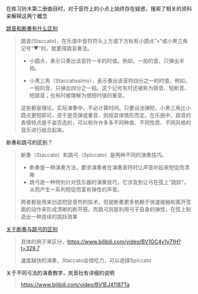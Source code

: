在练习铃木第二册曲目时，对于音符上的小点上始终存在疑惑，搜索了相关的资料来解释这两个概念

[跳音和断奏有什么区别](https://www.zhihu.com/question/400992625)

> 跳音(Staccato)，在乐谱中音符符头上方或下方标有小圆点"•"或小黑三角记号“▼”的，就要用跳音奏法。
>
> - 小圆点，表示只奏出该音符一半的时值。例如，一拍的音、只弹出半拍。
>
> - 小黑三角（Staccatissimo），表示奏出该音符四分之一的时值。例如，一拍的音，只弹出四分之一拍。这个记号有时还被称为顿音、短断音、短跳音；也有时被理解为很短时值的重音。
>
> 这些都是理论。实际演奏中，不必计算时间。只要设法弹短，小黑三角比小圆点更短即可，至于是否弹成重音，则视具体情形而定。在乐曲中，跳音的表情特点是千姿百态的，可以和许许多多不同种类、不同性质、不同风格的音乐进行结合起来。

断奏和跳弓的区别？

> 断奏（Staccato）和跳弓（Spiccato）是两种不同的演奏技巧。
>
> - 断奏是一种演奏方法，要求演奏者在演奏音符时让声音听起来短促而清晰
> - 跳弓是一种特别针对弦乐器的演奏技巧，它涉及到让弓在弦上“跳跃”，从而产生一系列短促而富有弹性的声音。
>
> 两者都是用来创造短促音符的技术，但是断奏更多依赖于快速接触和离开弦面的动作来形成清晰的断开感，而跳弓则是利用弓子自身的弹性，在弦上制造出一种连续的跳跃效果

[关于断奏与跳弓的区别](https://www.bilibili.com/video/BV1GC4y1y71H/)

> 具体的例子来区分，https://www.bilibili.com/video/BV1GC4y1y71H?t=329.7
>
> 速度越快的演奏，Staccato会很吃力，可以选择Spiccato

关于不同弓法的演奏教学，岚音社有详细的说明

> https://www.bilibili.com/video/BV1EJ41187Ta